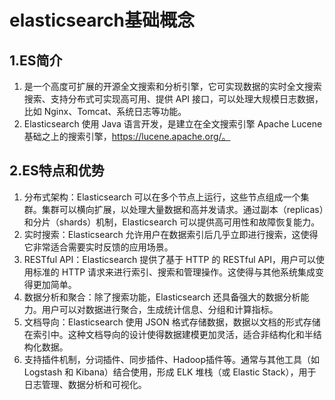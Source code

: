 # elasticsearch基础概念

## 1.ES简介

1. 是一个高度可扩展的开源全文搜索和分析引擎，它可实现数据的实时全文搜索搜索、支持分布式可实现高可用、提供 API 接口，可以处理大规模日志数据，比如 Nginx、Tomcat、系统日志等功能。
2. Elasticsearch 使用 Java 语言开发，是建立在全文搜索引擎 Apache Lucene 基础之上的搜索引擎，https://lucene.apache.org/。

## 2.ES特点和优势

1. 分布式架构：Elasticsearch 可以在多个节点上运行，这些节点组成一个集群。集群可以横向扩展，以处理大量数据和高并发请求。通过副本（replicas）和分片（shards）机制，Elasticsearch 可以提供高可用性和故障恢复能力。
2. 实时搜索：Elasticsearch 允许用户在数据索引后几乎立即进行搜索，这使得它非常适合需要实时反馈的应用场景。
3. RESTful API：Elasticsearch 提供了基于 HTTP 的 RESTful API，用户可以使用标准的 HTTP 请求来进行索引、搜索和管理操作。这使得与其他系统集成变得更加简单。
4. 数据分析和聚合：除了搜索功能，Elasticsearch 还具备强大的数据分析能力。用户可以对数据进行聚合，生成统计信息、分组和计算指标。
5. 文档导向：Elasticsearch 使用 JSON 格式存储数据，数据以文档的形式存储在索引中。这种文档导向的设计使得数据建模更加灵活，适合非结构化和半结构化数据。
6. 支持插件机制，分词插件、同步插件、Hadoop插件等。通常与其他工具（如 Logstash 和 Kibana）结合使用，形成 ELK 堆栈（或 Elastic Stack），用于日志管理、数据分析和可视化。